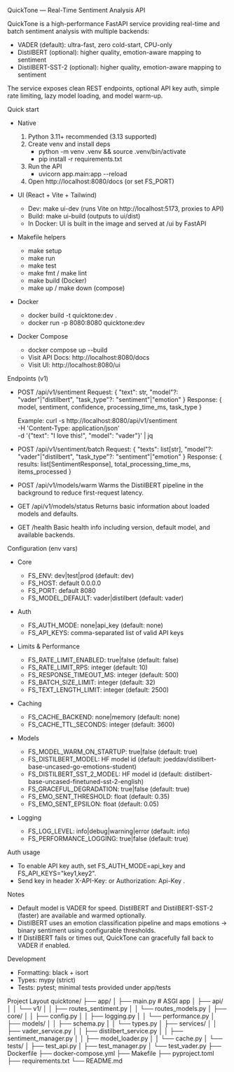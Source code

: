 QuickTone — Real-Time Sentiment Analysis API

QuickTone is a high-performance FastAPI service providing real-time and batch sentiment analysis with multiple backends:
- VADER (default): ultra-fast, zero cold-start, CPU-only
- DistilBERT (optional): higher quality, emotion-aware mapping to sentiment
- DistilBERT-SST-2 (optional): higher quality, emotion-aware mapping to sentiment

The service exposes clean REST endpoints, optional API key auth, simple rate limiting, lazy model loading, and model warm-up.

Quick start
- Native
  1) Python 3.11+ recommended (3.13 supported)
  2) Create venv and install deps
     - python -m venv .venv && source .venv/bin/activate
     - pip install -r requirements.txt
  3) Run the API
     - uvicorn app.main:app --reload
  4) Open http://localhost:8080/docs (or set FS_PORT)

- UI (React + Vite + Tailwind)
  - Dev: make ui-dev (runs Vite on http://localhost:5173, proxies to API)
  - Build: make ui-build (outputs to ui/dist)
  - In Docker: UI is built in the image and served at /ui by FastAPI

- Makefile helpers
  - make setup
  - make run
  - make test
  - make fmt / make lint
  - make build (Docker)
  - make up / make down (compose)

- Docker
  - docker build -t quicktone:dev .
  - docker run -p 8080:8080 quicktone:dev

- Docker Compose
  - docker compose up --build
  - Visit API Docs: http://localhost:8080/docs
  - Visit UI: http://localhost:8080/ui

Endpoints (v1)
- POST /api/v1/sentiment
  Request: { "text": str, "model"?: "vader"|"distilbert", "task_type"?: "sentiment"|"emotion" }
  Response: { model, sentiment, confidence, processing_time_ms, task_type }

  Example:
  curl -s http://localhost:8080/api/v1/sentiment \
    -H 'Content-Type: application/json' \
    -d '{"text": "I love this!", "model": "vader"}' | jq

- POST /api/v1/sentiment/batch
  Request: { "texts": list[str], "model"?: "vader"|"distilbert", "task_type"?: "sentiment"|"emotion" }
  Response: { results: list[SentimentResponse], total_processing_time_ms, items_processed }

- POST /api/v1/models/warm
  Warms the DistilBERT pipeline in the background to reduce first-request latency.

- GET /api/v1/models/status
  Returns basic information about loaded models and defaults.

- GET /health
  Basic health info including version, default model, and available backends.

Configuration (env vars)
- Core
  - FS_ENV: dev|test|prod (default: dev)
  - FS_HOST: default 0.0.0.0
  - FS_PORT: default 8080
  - FS_MODEL_DEFAULT: vader|distilbert (default: vader)

- Auth
  - FS_AUTH_MODE: none|api_key (default: none)
  - FS_API_KEYS: comma-separated list of valid API keys

- Limits & Performance
  - FS_RATE_LIMIT_ENABLED: true|false (default: false)
  - FS_RATE_LIMIT_RPS: integer (default: 10)
  - FS_RESPONSE_TIMEOUT_MS: integer (default: 500)
  - FS_BATCH_SIZE_LIMIT: integer (default: 32)
  - FS_TEXT_LENGTH_LIMIT: integer (default: 2500)

- Caching
  - FS_CACHE_BACKEND: none|memory (default: none)
  - FS_CACHE_TTL_SECONDS: integer (default: 3600)

- Models
  - FS_MODEL_WARM_ON_STARTUP: true|false (default: true)
  - FS_DISTILBERT_MODEL: HF model id (default: joeddav/distilbert-base-uncased-go-emotions-student)
  - FS_DISTILBERT_SST_2_MODEL: HF model id (default: distilbert-base-uncased-finetuned-sst-2-english)
  - FS_GRACEFUL_DEGRADATION: true|false (default: true)
  - FS_EMO_SENT_THRESHOLD: float (default: 0.35)
  - FS_EMO_SENT_EPSILON: float (default: 0.05)

- Logging
  - FS_LOG_LEVEL: info|debug|warning|error (default: info)
  - FS_PERFORMANCE_LOGGING: true|false (default: true)

Auth usage
- To enable API key auth, set FS_AUTH_MODE=api_key and FS_API_KEYS="key1,key2".
- Send key in header X-API-Key: <key> or Authorization: Api-Key <key>.

Notes
- Default model is VADER for speed. DistilBERT and DistilBERT-SST-2 (faster) are available and warmed optionally.
- DistilBERT uses an emotion classification pipeline and maps emotions → binary sentiment using configurable thresholds.
- If DistilBERT fails or times out, QuickTone can gracefully fall back to VADER if enabled.

Development
- Formatting: black + isort
- Types: mypy (strict)
- Tests: pytest; minimal tests provided under app/tests

Project Layout
quicktone/
├── app/
│   ├── main.py                  # ASGI app
│   ├── api/
│   │   └── v1/
│   │       ├── routes_sentiment.py
│   │       └── routes_models.py
│   ├── core/
│   │   ├── config.py
│   │   ├── logging.py
│   │   └── performance.py
│   ├── models/
│   │   ├── schema.py
│   │   └── types.py
│   ├── services/
│   │   ├── vader_service.py
│   │   ├── distilbert_service.py
│   │   ├── sentiment_manager.py
│   │   ├── model_loader.py
│   │   └── cache.py
│   └── tests/
│       ├── test_api.py
│       ├── test_manager.py
│       └── test_vader.py
├── Dockerfile
├── docker-compose.yml
├── Makefile
├── pyproject.toml
├── requirements.txt
└── README.md
